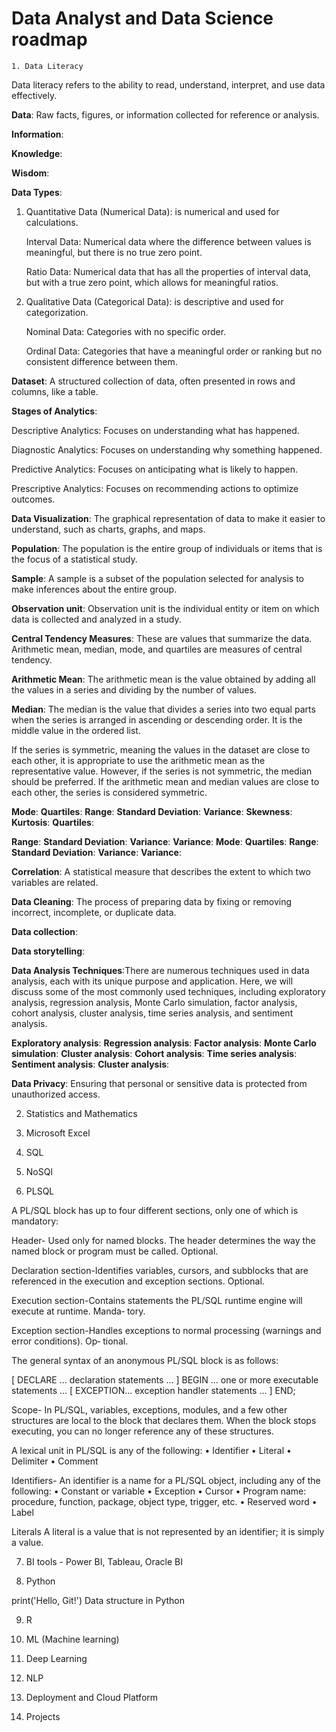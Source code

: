# Data Analyst and Data Science roadmap
` 1. Data Literacy `

Data literacy refers to the ability to read, understand, interpret, and use data effectively. 

**Data**: Raw facts, figures, or information collected for reference or analysis.

**Information**:

**Knowledge**:

**Wisdom**:

**Data Types**: 
1. Quantitative Data (Numerical Data): is numerical and used for calculations.
   
     Interval Data: Numerical data where the difference between values is meaningful, but there is no true zero point.
   
     Ratio Data: Numerical data that has all the properties of interval data, but with a true zero point, which allows for meaningful ratios.
   
2. Qualitative Data (Categorical Data): is descriptive and used for categorization.
   
     Nominal Data: Categories with no specific order.
   
     Ordinal Data: Categories that have a meaningful order or ranking but no consistent difference between them.
   
**Dataset**: A structured collection of data, often presented in rows and columns, like a table.

**Stages of Analytics**:

Descriptive Analytics: Focuses on understanding what has happened.

Diagnostic Analytics: Focuses on understanding why something happened.

Predictive Analytics: Focuses on anticipating what is likely to happen.

Prescriptive Analytics: Focuses on recommending actions to optimize outcomes.

**Data Visualization**: The graphical representation of data to make it easier to understand, such as charts, graphs, and maps.

**Population**: The population is the entire group of individuals or items that is the focus of a statistical study.

**Sample**: A sample is a subset of the population selected for analysis to make inferences about the entire group.

**Observation unit**: Observation unit is the individual entity or item on which data is collected and analyzed in a study.

**Central Tendency Measures**: These are values that summarize the data. Arithmetic mean, median, mode, and quartiles are measures of central tendency.

**Arithmetic Mean**: The arithmetic mean is the value obtained by adding all the values in a series and dividing by the number of values.

**Median**: The median is the value that divides a series into two equal parts when the series is arranged in ascending or descending order. It is the middle value in the ordered list.

   If the series is symmetric, meaning the values in the dataset are close to each other, it is appropriate to use the arithmetic mean as the representative value. However, if the series is not symmetric, the median should be preferred. If the arithmetic mean and median values are close to each other, the series is considered symmetric.

**Mode**:
**Quartiles**:
**Range**:
**Standard Deviation**:
**Variance**:
**Skewness**:
**Kurtosis**:
**Quartiles**:

**Range**:
**Standard Deviation**:
**Variance**:
**Variance**:
**Mode**:
**Quartiles**:
**Range**:
**Standard Deviation**:
**Variance**:
**Variance**:



**Correlation**: A statistical measure that describes the extent to which two variables are related.

**Data Cleaning**: The process of preparing data by fixing or removing incorrect, incomplete, or duplicate data.

**Data collection**:

**Data storytelling**:

**Data Analysis Techniques**:There are numerous techniques used in data analysis, each with its unique purpose and application. Here, we will discuss some of the most commonly used techniques, including exploratory analysis, regression analysis, Monte Carlo simulation, factor analysis, cohort analysis, cluster analysis, time series analysis, and sentiment analysis.

**Exploratory analysis**:
**Regression analysis**:
**Factor analysis**:
**Monte Carlo simulation**:
**Cluster analysis**:
**Cohort analysis**:
**Time series analysis**:
**Sentiment analysis**:
**Cluster analysis**:



**Data Privacy**: Ensuring that personal or sensitive data is protected from unauthorized access.

2. Statistics and Mathematics

3. Microsoft Excel

4. SQL

5. NoSQl

6. PLSQL

A PL/SQL block has up to four different sections, only one of which is mandatory:

Header- Used only for named blocks. The header determines the way the named block or program must be called. Optional.

Declaration section-Identifies variables, cursors, and subblocks that are referenced in the execution and exception sections. Optional.

Execution section-Contains statements the PL/SQL runtime engine will execute at runtime. Manda‐ tory.

Exception section-Handles exceptions to normal processing (warnings and error conditions). Op‐ tional.

The general syntax of an anonymous PL/SQL block is as follows:

[ DECLARE ... declaration statements ... ] 
BEGIN ... one or more executable statements ... 
[ EXCEPTION... exception handler statements ... ]
 END;

Scope- In PL/SQL, variables, exceptions, modules, and a few other structures are local to the block that declares them. When the block stops executing, you can no longer reference any of these structures. 

A lexical unit in PL/SQL is any of the following:
• Identifier 
• Literal
• Delimiter
• Comment

Identifiers-
   An identifier is a name for a PL/SQL object, including any of the following:
• Constant or variable
• Exception
• Cursor
• Program name: procedure, function, package, object type, trigger, etc.
• Reserved word
• Label

Literals
A literal is a value that is not represented by an identifier; it is simply a value. 






7. BI tools - Power BI, Tableau, Oracle BI

8. Python

print('Hello, Git!')
Data structure in Python

9. R

10. ML (Machine learning)

11. Deep Learning

12. NLP

13. Deployment and Cloud Platform

14. Projects
